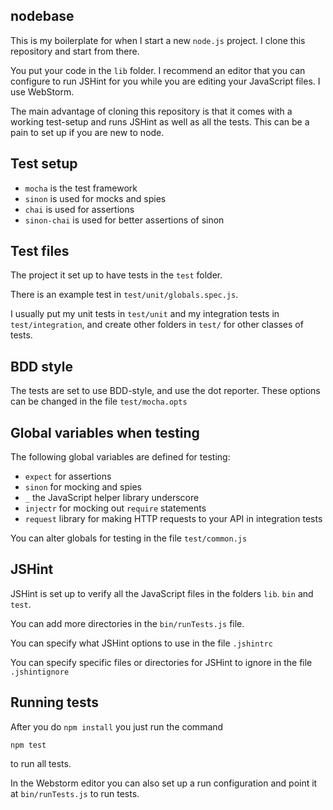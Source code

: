 nodebase
--------
This is my boilerplate for when I start a new ```node.js``` project. I clone this repository and start from there.

You put your code in the ```lib``` folder. I recommend an editor that you can configure to run JSHint for you
while you are editing your JavaScript files. I use WebStorm.

The main advantage of cloning this repository is that it comes with a working test-setup and runs JSHint as well
as all the tests. This can be a pain to set up if you are new to node.

Test setup
----------
- ```mocha``` is the test framework
- ```sinon``` is used for mocks and spies
- ```chai``` is used for assertions
- ```sinon-chai``` is used for better assertions of sinon

Test files
----------
The project it set up to have tests in the ```test``` folder.

There is an example test in ```test/unit/globals.spec.js```.

I usually put my unit tests in ```test/unit``` and my integration tests in ```test/integration```, and create
other folders in ```test/``` for other classes of tests.

BDD style
---------
The tests are set to use BDD-style, and use the dot reporter. These options can be changed in the
file ```test/mocha.opts```

Global variables when testing
-----------------------------
The following global variables are defined for testing:
- ```expect``` for assertions
- ```sinon``` for mocking and spies
- ```_``` the JavaScript helper library underscore
- ```injectr``` for mocking out ```require``` statements
- ```request``` library for making HTTP requests to your API in integration tests

You can alter globals for testing in the file ```test/common.js```

JSHint
------
JSHint is set up to verify all the JavaScript files in the folders ```lib```. ```bin``` and ```test```.

You can add more directories in the ```bin/runTests.js``` file.

You can specify what JSHint options to use in the file ```.jshintrc```

You can specify specific files or directories for JSHint to ignore in the file ```.jshintignore```

Running tests
-------------
After you do ```npm install``` you just run the command

```npm test```

to run all tests.

In the Webstorm editor you can also set up a run configuration and point it at ```bin/runTests.js``` to run tests.

